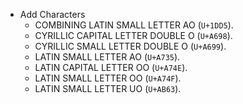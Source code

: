 * Add Characters
  - COMBINING LATIN SMALL LETTER AO (`U+1DD5`).
  - CYRILLIC CAPITAL LETTER DOUBLE O (`U+A698`).
  - CYRILLIC SMALL LETTER DOUBLE O (`U+A699`).
  - LATIN SMALL LETTER AO (`U+A735`).
  - LATIN CAPITAL LETTER OO (`U+A74E`).
  - LATIN SMALL LETTER OO (`U+A74F`).
  - LATIN SMALL LETTER UO (`U+AB63`).

